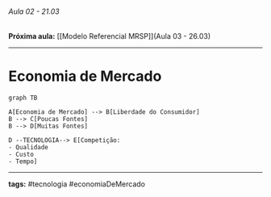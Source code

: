 ###### Aula 02 - 21.03
**Próxima aula:** [[Modelo Referencial MRSP]](Aula 03 - 26.03)

---
# Economia de Mercado

```mermaid
graph TB

A[Economia de Mercado] --> B[Liberdade do Consumidor]
B --> C[Poucas Fontes]
B --> D[Muitas Fontes]

D --TECNOLOGIA--> E[Competição: 
- Qualidade
- Custo
- Tempo]

```



---
**tags:** #tecnologia #economiaDeMercado